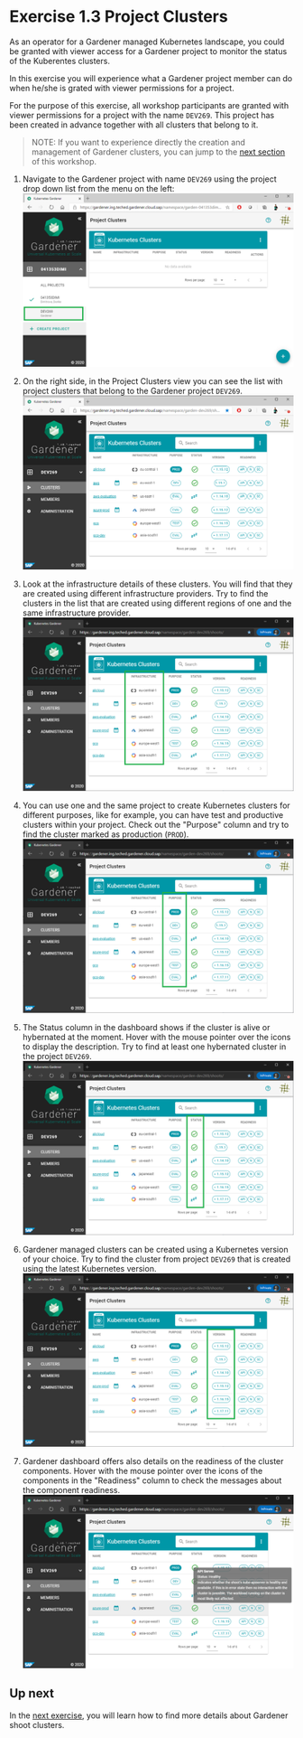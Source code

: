 # Exercise 1.3 Project Clusters

As an operator for a Gardener managed Kubernetes landscape, you could be granted with viewer access for a Gardener project to monitor the status of the Kuberentes clusters.

In this exercise you will experience what a Gardener project member can do when he/she is grated with viewer permissions for a project.

For the purpose of this exercise, all workshop participants are granted with viewer permissions for a project with the name `DEV269`. This project has been created in advance together with all clusters that belong to it.

>NOTE: If you want to experience directly the creation and management of Gardener clusters, you can jump to the [next section](../ex2_advanced_ui/01_cluster_setup_ui.md) of this workshop.

1. Navigate to the Gardener project with name `DEV269` using the project drop down list from the menu on the left:
<br>![DEV269](./images/04_select_project.png)

2. On the right side, in the Project Clusters view you can see the list with project clusters that belong to the Gardener project `DEV269`.
<br>![Clusters](./images/Clusters.png)

3. Look at the infrastructure details of these clusters. You will find that they are created using different infrastructure providers. Try to find the clusters in the list that are created using different regions of one and the same infrastructure provider.
<br>![Infrastructure](./images/05_infrastructure.png)

4. You can use one and the same project to create Kubernetes clusters for different purposes, like for example, you can have test and productive clusters within your project.
  Check out the "Purpose" column and try to find the cluster marked as production (`PROD`).
<br>![Purpose](./images/06_Purpose.png)

5. The Status column in the dashboard shows if the cluster is alive or hybernated at the moment. Hover with the mouse pointer over the icons to display the description. Try to find at least one hybernated cluster in the project `DEV269`.
<br>![Status](./images/07_Status.png)

6. Gardener managed clusters can be created using a Kubernetes version of your choice. Try to find the cluster from project `DEV269` that is created using the latest Kubernetes version.
<br>![Version](./images/08_version.png)

7. Gardener dashboard offers also details on the readiness of the cluster components. Hover with the mouse pointer over the icons of the components in the "Readiness" column to check the messages about the component readiness.
<br>![Readiness](./images/10_readiness_message.png)


## Up next
In the [next exercise](../ex1_beginners/04_cluster_overview.md), you will learn how to find more details about Gardener shoot clusters.


